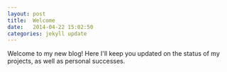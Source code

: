 ```yaml
---
layout: post
title:  Welcome
date:   2014-04-22 15:02:50
categories: jekyll update
---
```


Welcome to my new blog! Here I'll keep you updated on the status of my projects, as well as personal successes.
